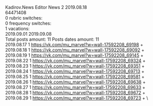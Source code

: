 Kadirov.News	Editor News 2 2019.08.18\
64471408\
0 rubric switches:\
0 frequency switches:\
1 vacations:\
2019.09.01 2019.09.08 \
Total posts amount: 11	Posts dates amount: 11\
2019.08.17 1 https://vk.com/mu_marvel?w=wall-17592208_69198 + \
2019.08.18 1 https://vk.com/mu_marvel?w=wall-17592208_69092 + \
2019.08.19 1 https://vk.com/mu_marvel?w=wall-17592208_69145 + \
2019.08.22 1 https://vk.com/mu_marvel?w=wall-17592208_69324 + \
2019.08.23 1 https://vk.com/mu_marvel?w=wall-17592208_69351 + \
2019.08.24 1 https://vk.com/mu_marvel?w=wall-17592208_69713 + \
2019.08.25 1 https://vk.com/mu_marvel?w=wall-17592208_69581 + \
2019.08.26 1 https://vk.com/mu_marvel?w=wall-17592208_69638 + \
2019.08.27 1 https://vk.com/mu_marvel?w=wall-17592208_69633 + \
2019.08.28 1 https://vk.com/mu_marvel?w=wall-17592208_69672 + \
2019.08.29 1 https://vk.com/mu_marvel?w=wall-17592208_69723 + \
